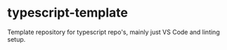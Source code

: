 # typescript-template
Template repository for typescript repo's, mainly just VS Code and linting setup.
